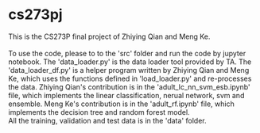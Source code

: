 # cs273pj
This is the CS273P final project of Zhiying Qian and Meng Ke.<br />
<br />
To use the code, please to to the 'src' folder and run the code by jupyter notebook. The 'data_loader.py' is the data loader tool provided by TA. The 'data_loader_df.py' is a helper program written by Zhiying Qian and Meng Ke, which uses the functions defined in 'load_loader.py' and re-processes the data. Zhiying Qian's contribution is in the 'adult_lc_nn_svm_esb.ipynb' file, which implements the linear classification, nerual network, svm and ensemble. Meng Ke's contribution is in the 'adult_rf.ipynb' file, which implements the decision tree and random forest model.  <br />
All the training, validation and test data is in the 'data' folder. 
